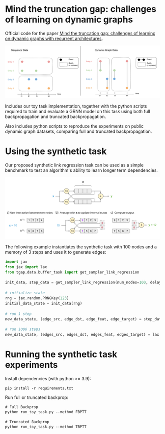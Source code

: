 # Mind the truncation gap: challenges of learning on dynamic graphs

Official code for the paper [Mind the truncation gap: challenges of learning on dynamic graphs with recurrent architectures](https://openreview.net/forum?id=QezxDgd5hf).

![Batch truncation in dynamic graphs](figures/sequence-vs-dgraph.svg)

Includes our toy task implementation, together with the python scripts required to train and evaluate a GRNN model on this task using both full backpropagation and truncated backpropagation.

Also includes python scripts to reproduce the experiments on public dynamic graph datasets, comparing full and truncated backpropagation.

# Using the synthetic task

Our proposed synthetic link regression task can be used as a simple benchmark to test an algorithm's ability to learn longer term dependencies.

![Toy task](figures/toy-task.svg)

The following example instantiates the synthetic task with 100 nodes and a memory of 3 steps and uses it to generate edges:

```python
import jax
from jax import lax
from tgap.data.buffer_task import get_sampler_link_regression

init_data, step_data = get_sampler_link_regression(num_nodes=100, delay=3)

# initialize state
rng = jax.random.PRNGKey(123)
initial_data_state = init_data(rng)

# run 1 step
new_data_state, (edge_src, edge_dst, edge_feat, edge_target) = step_data(initial_data_state)

# run 1000 steps
new_data_state, (edges_src, edges_dst, edges_feat, edges_target) = lax.scan(step_data, initial_data_state, None, 1000)
```

# Running the synthetic task experiments

Install dependencies (with python >= 3.9):

```{bash}
pip install -r requirements.txt
```

Run full or truncated backprop:

```{bash}
# Full Backprop
python run_toy_task.py --method FBPTT

# Truncated Backprop
python run_toy_task.py --method TBPTT
```
